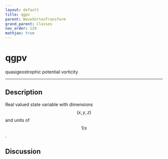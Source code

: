 ```yaml
---
layout: default
title: qgpv
parent: WaveVortexTransform
grand_parent: Classes
nav_order: 129
mathjax: true
---
```


#  qgpv

quasigeostrophic potential vorticity


---

## Description
Real valued state variable with dimensions $$(x,y,z)$$ and units of $$1/s$$.

## Discussion


